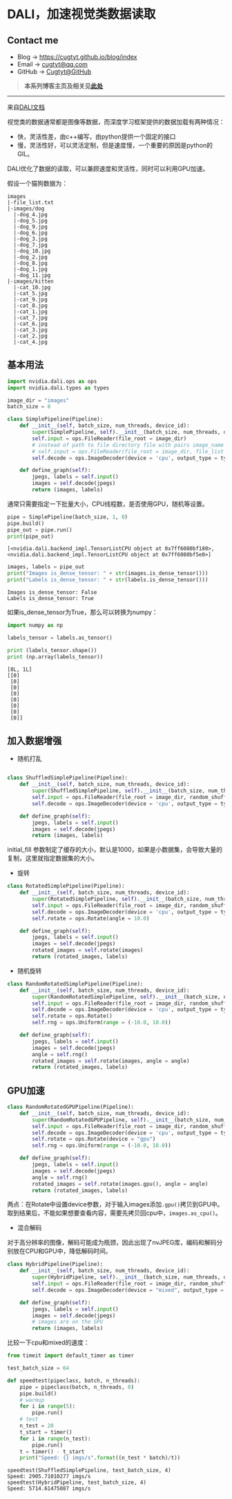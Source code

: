 # DALI，加速视觉类数据读取

## Contact me

* Blog -> <https://cugtyt.github.io/blog/index>
* Email -> <cugtyt@qq.com>
* GitHub -> [Cugtyt@GitHub](https://github.com/Cugtyt)

> **本系列博客主页及相关见**[**此处**](https://cugtyt.github.io/blog/effective-pytorch/index)

---

来自[DALI文档](https://docs.nvidia.com/deeplearning/sdk/dali-developer-guide/docs/examples/getting%20started.html)

视觉类的数据通常都是图像等数据，而深度学习框架提供的数据加载有两种情况：

* 快，灵活性差，由c++编写，由python提供一个固定的接口
* 慢，灵活性好，可以灵活定制，但是速度慢，一个重要的原因是python的GIL。

DALI优化了数据的读取，可以兼顾速度和灵活性，同时可以利用GPU加速。

假设一个猫狗数据为：

``` raw
images
|-file_list.txt
|-images/dog
  |-dog_4.jpg
  |-dog_5.jpg
  |-dog_9.jpg
  |-dog_6.jpg
  |-dog_3.jpg
  |-dog_7.jpg
  |-dog_10.jpg
  |-dog_2.jpg
  |-dog_8.jpg
  |-dog_1.jpg
  |-dog_11.jpg
|-images/kitten
  |-cat_10.jpg
  |-cat_5.jpg
  |-cat_9.jpg
  |-cat_8.jpg
  |-cat_1.jpg
  |-cat_7.jpg
  |-cat_6.jpg
  |-cat_3.jpg
  |-cat_2.jpg
  |-cat_4.jpg
```

## 基本用法

``` python
import nvidia.dali.ops as ops
import nvidia.dali.types as types

image_dir = "images"
batch_size = 8

class SimplePipeline(Pipeline):
    def __init__(self, batch_size, num_threads, device_id):
        super(SimplePipeline, self).__init__(batch_size, num_threads, device_id, seed = 12)
        self.input = ops.FileReader(file_root = image_dir)
        # instead of path to file directory file with pairs image_name image_label_value can be provided
        # self.input = ops.FileReader(file_root = image_dir, file_list = image_dir + '/file_list.txt')
        self.decode = ops.ImageDecoder(device = 'cpu', output_type = types.RGB)

    def define_graph(self):
        jpegs, labels = self.input()
        images = self.decode(jpegs)
        return (images, labels)
```

通常只需要指定一下批量大小，CPU线程数，是否使用GPU，随机等设置。

``` python
pipe = SimplePipeline(batch_size, 1, 0)
pipe.build()
pipe_out = pipe.run()
print(pipe_out)
```
``` raw
[<nvidia.dali.backend_impl.TensorListCPU object at 0x7ff6080bf180>, <nvidia.dali.backend_impl.TensorListCPU object at 0x7ff6080bf5e0>]
```

``` python
images, labels = pipe_out
print("Images is_dense_tensor: " + str(images.is_dense_tensor()))
print("Labels is_dense_tensor: " + str(labels.is_dense_tensor()))
```
``` raw
Images is_dense_tensor: False
Labels is_dense_tensor: True
```

如果is_dense_tensor为True，那么可以转换为numpy：

``` python
import numpy as np

labels_tensor = labels.as_tensor()

print (labels_tensor.shape())
print (np.array(labels_tensor))
```
``` raw
[8L, 1L]
[[0]
 [0]
 [0]
 [0]
 [0]
 [0]
 [0]
 [0]]
```

## 加入数据增强

* 随机打乱

``` python

class ShuffledSimplePipeline(Pipeline):
    def __init__(self, batch_size, num_threads, device_id):
        super(ShuffledSimplePipeline, self).__init__(batch_size, num_threads, device_id, seed = 12)
        self.input = ops.FileReader(file_root = image_dir, random_shuffle = True, initial_fill = 21)
        self.decode = ops.ImageDecoder(device = 'cpu', output_type = types.RGB)

    def define_graph(self):
        jpegs, labels = self.input()
        images = self.decode(jpegs)
        return (images, labels)
```

initial_fill 参数制定了缓存的大小，默认是1000，如果是小数据集，会导致大量的复制，这里就指定数据集的大小。

* 旋转

``` python
class RotatedSimplePipeline(Pipeline):
    def __init__(self, batch_size, num_threads, device_id):
        super(RotatedSimplePipeline, self).__init__(batch_size, num_threads, device_id, seed = 12)
        self.input = ops.FileReader(file_root = image_dir, random_shuffle = True, initial_fill = 21)
        self.decode = ops.ImageDecoder(device = 'cpu', output_type = types.RGB)
        self.rotate = ops.Rotate(angle = 10.0)

    def define_graph(self):
        jpegs, labels = self.input()
        images = self.decode(jpegs)
        rotated_images = self.rotate(images)
        return (rotated_images, labels)
```

* 随机旋转

``` python
class RandomRotatedSimplePipeline(Pipeline):
    def __init__(self, batch_size, num_threads, device_id):
        super(RandomRotatedSimplePipeline, self).__init__(batch_size, num_threads, device_id, seed = 12)
        self.input = ops.FileReader(file_root = image_dir, random_shuffle = True, initial_fill = 21)
        self.decode = ops.ImageDecoder(device = 'cpu', output_type = types.RGB)
        self.rotate = ops.Rotate()
        self.rng = ops.Uniform(range = (-10.0, 10.0))

    def define_graph(self):
        jpegs, labels = self.input()
        images = self.decode(jpegs)
        angle = self.rng()
        rotated_images = self.rotate(images, angle = angle)
        return (rotated_images, labels)
```

## GPU加速

``` python
class RandomRotatedGPUPipeline(Pipeline):
    def __init__(self, batch_size, num_threads, device_id):
        super(RandomRotatedGPUPipeline, self).__init__(batch_size, num_threads, device_id, seed = 12)
        self.input = ops.FileReader(file_root = image_dir, random_shuffle = True, initial_fill = 21)
        self.decode = ops.ImageDecoder(device = 'cpu', output_type = types.RGB)
        self.rotate = ops.Rotate(device = "gpu")
        self.rng = ops.Uniform(range = (-10.0, 10.0))

    def define_graph(self):
        jpegs, labels = self.input()
        images = self.decode(jpegs)
        angle = self.rng()
        rotated_images = self.rotate(images.gpu(), angle = angle)
        return (rotated_images, labels)
```

两点：在Rotate中设置device参数，对于输入images添加`.gpu()`拷贝到GPU中。取到结果后，不能如果想要查看内容，需要先拷贝回cpu中，`images.as_cpu()`。

* 混合解码

对于高分辨率的图像，解码可能成为瓶颈，因此出现了nvJPEG库，编码和解码分别放在CPU和GPU中，降低解码时间。

``` python
class HybridPipeline(Pipeline):
    def __init__(self, batch_size, num_threads, device_id):
        super(HybridPipeline, self).__init__(batch_size, num_threads, device_id, seed = 12)
        self.input = ops.FileReader(file_root = image_dir, random_shuffle = True, initial_fill = 21)
        self.decode = ops.ImageDecoder(device = "mixed", output_type = types.RGB)

    def define_graph(self):
        jpegs, labels = self.input()
        images = self.decode(jpegs)
        # images are on the GPU
        return (images, labels)
```

比较一下cpu和mixed的速度：

``` python
from timeit import default_timer as timer

test_batch_size = 64

def speedtest(pipeclass, batch, n_threads):
    pipe = pipeclass(batch, n_threads, 0)
    pipe.build()
    # warmup
    for i in range(5):
        pipe.run()
    # test
    n_test = 20
    t_start = timer()
    for i in range(n_test):
        pipe.run()
    t = timer() - t_start
    print("Speed: {} imgs/s".format((n_test * batch)/t))
```
``` raw
speedtest(ShuffledSimplePipeline, test_batch_size, 4)
Speed: 2905.71010277 imgs/s
speedtest(HybridPipeline, test_batch_size, 4)
Speed: 5714.61475087 imgs/s
```
